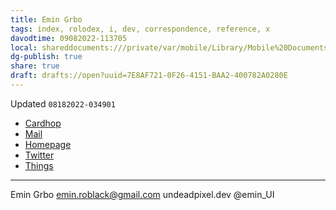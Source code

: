 ```yaml
---
title: Emin Grbo
tags: index, rolodex, i, dev, correspondence, reference, x
davodtime: 09082022-113705
local: shareddocuments:///private/var/mobile/Library/Mobile%20Documents/iCloud~md~obsidian/Documents/OBSHIDDIAN/drafts/7E8AF721-0F26-4151-BAA2-400782A0280E.md
dg-publish: true
share: true
draft: drafts://open?uuid=7E8AF721-0F26-4151-BAA2-400782A0280E
---
```

Updated `08182022-034901`

- [Cardhop](x-cardhop://show?id=contact:3695B020-80DA-4F37-9506-37E7470470A7&contact=Emin%20Grbo)
- [Mail](mailto:emin.roblack@gmail.com)
- [Homepage](https://undeadpixel.dev)
- [Twitter](https://twitter.com/emin_UI)
- [Things](things:///show?id=6t5WDjPL5x8E8uf3z19Gcf)

---

Emin Grbo
emin.roblack@gmail.com
undeadpixel.dev
@emin_UI